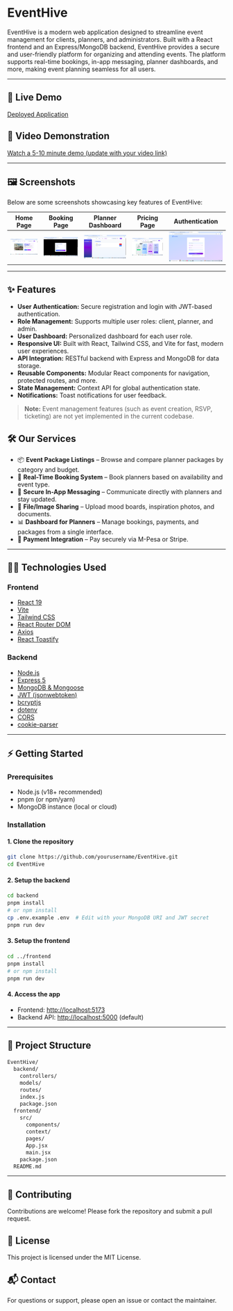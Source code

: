 # EventHive

EventHive is a modern web application designed to streamline event management for clients, planners, and administrators. Built with a React frontend and an Express/MongoDB backend, EventHive provides a secure and user-friendly platform for organizing and attending events. The platform supports real-time bookings, in-app messaging, planner dashboards, and more, making event planning seamless for all users.

---

## 🚀 Live Demo

[Deployed Application](https://event-hive-red.vercel.app/)

## 🎥 Video Demonstration

[Watch a 5-10 minute demo (update with your video link)](https://your-demo-video-link.com)

---

## 🖼️ Screenshots

Below are some screenshots showcasing key features of EventHive:

| Home Page                                 | Booking Page                                | Planner Dashboard                               | Pricing Page                                | Authentication                                            |
| ----------------------------------------- | ------------------------------------------- | ----------------------------------------------- | ------------------------------------------- | --------------------------------------------------------- |
| ![Home](frontend/src/assets/homepage.png) | ![Booking](frontend/src/assets/booking.png) | ![Dashboard](frontend/src/assets/dashboard.png) | ![Pricing](frontend/src/assets/pricing.png) | ![Authentication](frontend/src/assets/authentication.png) |

---

## ✨ Features

- **User Authentication:** Secure registration and login with JWT-based authentication.
- **Role Management:** Supports multiple user roles: client, planner, and admin.
- **User Dashboard:** Personalized dashboard for each user role.
- **Responsive UI:** Built with React, Tailwind CSS, and Vite for fast, modern user experiences.
- **API Integration:** RESTful backend with Express and MongoDB for data storage.
- **Reusable Components:** Modular React components for navigation, protected routes, and more.
- **State Management:** Context API for global authentication state.
- **Notifications:** Toast notifications for user feedback.

> **Note:** Event management features (such as event creation, RSVP, ticketing) are not yet implemented in the current codebase.

## 🛠️ Our Services

- 📦 **Event Package Listings** – Browse and compare planner packages by category and budget.
- 📆 **Real-Time Booking System** – Book planners based on availability and event type.
- 💬 **Secure In-App Messaging** – Communicate directly with planners and stay updated.
- 📁 **File/Image Sharing** – Upload mood boards, inspiration photos, and documents.
- 📊 **Dashboard for Planners** – Manage bookings, payments, and packages from a single interface.
- 💸 **Payment Integration** – Pay securely via M-Pesa or Stripe.

---

## 🧑‍💻 Technologies Used

### Frontend

- [React 19](https://react.dev/)
- [Vite](https://vitejs.dev/)
- [Tailwind CSS](https://tailwindcss.com/)
- [React Router DOM](https://reactrouter.com/)
- [Axios](https://axios-http.com/)
- [React Toastify](https://fkhadra.github.io/react-toastify/)

### Backend

- [Node.js](https://nodejs.org/)
- [Express 5](https://expressjs.com/)
- [MongoDB & Mongoose](https://mongoosejs.com/)
- [JWT (jsonwebtoken)](https://github.com/auth0/node-jsonwebtoken)
- [bcryptjs](https://github.com/dcodeIO/bcrypt.js)
- [dotenv](https://github.com/motdotla/dotenv)
- [CORS](https://github.com/expressjs/cors)
- [cookie-parser](https://github.com/expressjs/cookie-parser)

---

## ⚡ Getting Started

### Prerequisites

- Node.js (v18+ recommended)
- pnpm (or npm/yarn)
- MongoDB instance (local or cloud)

### Installation

#### 1. Clone the repository

```bash
git clone https://github.com/yourusername/EventHive.git
cd EventHive
```

#### 2. Setup the backend

```bash
cd backend
pnpm install
# or npm install
cp .env.example .env  # Edit with your MongoDB URI and JWT secret
pnpm run dev
```

#### 3. Setup the frontend

```bash
cd ../frontend
pnpm install
# or npm install
pnpm run dev
```

#### 4. Access the app

- Frontend: [http://localhost:5173](http://localhost:5173)
- Backend API: [http://localhost:5000](http://localhost:5000) (default)

---

## 📁 Project Structure

```
EventHive/
  backend/
    controllers/
    models/
    routes/
    index.js
    package.json
  frontend/
    src/
      components/
      context/
      pages/
      App.jsx
      main.jsx
    package.json
  README.md
```

---

## 🤝 Contributing

Contributions are welcome! Please fork the repository and submit a pull request.

## 📜 License

This project is licensed under the MIT License.

## 📬 Contact

For questions or support, please open an issue or contact the maintainer.
